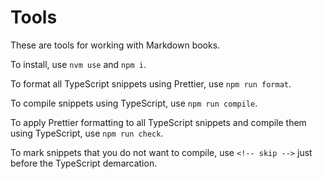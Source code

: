 # Tools

These are tools for working with Markdown books.

To install, use `nvm use` and `npm i`.

To format all TypeScript snippets using Prettier, use `npm run format`.

To compile snippets using TypeScript, use `npm run compile`.

To apply Prettier formatting to all TypeScript snippets and compile them using TypeScript, use `npm run check`.

To mark snippets that you do not want to compile, use `<!-- skip -->` just before the TypeScript demarcation.
